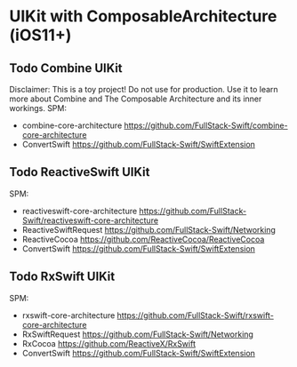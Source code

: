 
# UIKit with ComposableArchitecture (iOS11+)


## Todo Combine UIKit
Disclaimer: This is a toy project! Do not use for production. Use it to learn more about Combine and The Composable Architecture and its inner workings.
SPM:

- combine-core-architecture 
https://github.com/FullStack-Swift/combine-core-architecture
- ConvertSwift 
https://github.com/FullStack-Swift/SwiftExtension

## Todo ReactiveSwift UIKit

SPM:

- reactiveswift-core-architecture
https://github.com/FullStack-Swift/reactiveswift-core-architecture
- ReactiveSwiftRequest 
https://github.com/FullStack-Swift/Networking
- ReactiveCocoa 
https://github.com/ReactiveCocoa/ReactiveCocoa
- ConvertSwift
 https://github.com/FullStack-Swift/SwiftExtension

## Todo RxSwift UIKit

SPM:

- rxswift-core-architecture
https://github.com/FullStack-Swift/rxswift-core-architecture
- RxSwiftRequest 
https://github.com/FullStack-Swift/Networking
- RxCocoa 
https://github.com/ReactiveX/RxSwift
- ConvertSwift 
https://github.com/FullStack-Swift/SwiftExtension
